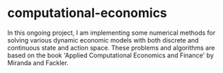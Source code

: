 # computational-economics
In this ongoing project, I am implementing some numerical methods for solving various dynamic economic models with both discrete and continuous state and action space. These problems and algorithms are based on the book 'Applied Computational Economics and Finance' by Miranda and Fackler.
